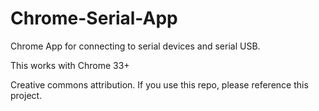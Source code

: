 Chrome-Serial-App
=================

Chrome App for connecting to serial devices and serial USB.  

This works with Chrome 33+  

Creative commons attribution. If you use this repo, please reference this project.  
